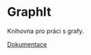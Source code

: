 <h1>GraphIt</h1>
<p>Knihovna pro práci s grafy.</p>
<a href="https://github.com/davidzemancz/GraphIt/blob/master/GraphIt/Docs/GraphIt-cs.docx" target="_blank">Dokumentace<a/>
